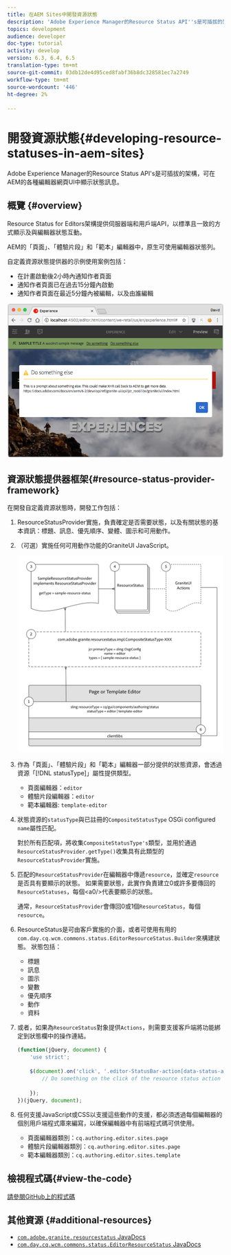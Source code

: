 ```yaml
---
title: 在AEM Sites中開發資源狀態
description: 'Adobe Experience Manager的Resource Status API''s是可插拔的架構，可在AEM的各種編輯器網頁UI中顯示狀態訊息。 '
topics: development
audience: developer
doc-type: tutorial
activity: develop
version: 6.3, 6.4, 6.5
translation-type: tm+mt
source-git-commit: 03db12de4d95ced8fabf36b8dc328581ec7a2749
workflow-type: tm+mt
source-wordcount: '446'
ht-degree: 2%

---
```



# 開發資源狀態{#developing-resource-statuses-in-aem-sites}

Adobe Experience Manager的Resource Status API&#39;s是可插拔的架構，可在AEM的各種編輯器網頁UI中顯示狀態訊息。

## 概覽 {#overview}

Resource Status for Editors架構提供伺服器端和用戶端API，以標準且一致的方式顯示及與編輯器狀態互動。

AEM的「頁面」、「體驗片段」和「範本」編輯器中，原生可使用編輯器狀態列。

自定義資源狀態提供器的示例使用案例包括：

* 在計畫啟動後2小時內通知作者頁面
* 通知作者頁面已在過去15分鐘內啟動
* 通知作者頁面在最近5分鐘內被編輯，以及由誰編輯

![AEM編輯器資源狀態概觀](assets/sample-editor-resource-status-screenshot.png)

## 資源狀態提供器框架{#resource-status-provider-framework}

在開發自定義資源狀態時，開發工作包括：

1. ResourceStatusProvider實施，負責確定是否需要狀態，以及有關狀態的基本資訊：標題、訊息、優先順序、變體、圖示和可用動作。
2. （可選）實施任何可用動作功能的GraniteUI JavaScript。

   ![資源狀態體系](assets/sample-editor-resource-status-application-architecture.png)

3. 作為「頁面」、「體驗片段」和「範本」編輯器一部分提供的狀態資源，會透過資源「[!DNL statusType]」屬性提供類型。

   * 頁面編輯器：`editor`
   * 體驗片段編輯器：`editor`
   * 範本編輯器: `template-editor`

4. 狀態資源的`statusType`與已註冊的`CompositeStatusType` OSGi configured `name`屬性匹配。

   對於所有匹配項，將收集`CompositeStatusType's`類型，並用於通過`ResourceStatusProvider.getType()`收集具有此類型的`ResourceStatusProvider`實施。

5. 匹配的`ResourceStatusProvider`在編輯器中傳遞`resource`，並確定`resource`是否具有要顯示的狀態。 如果需要狀態，此實作負責建立0或許多要傳回的`ResourceStatuses`，每個&lt;a0/>代表要顯示的狀態。

   通常，`ResourceStatusProvider`會傳回0或1個`ResourceStatus`，每個`resource`。

6. ResourceStatus是可由客戶實施的介面，或者可使用有用的`com.day.cq.wcm.commons.status.EditorResourceStatus.Builder`來構建狀態。 狀態包括：

   * 標題
   * 訊息
   * 圖示
   * 變數
   * 優先順序
   * 動作
   * 資料

7. 或者，如果為`ResourceStatus`對象提供`Actions`，則需要支援客戶端將功能綁定到狀態欄中的操作連結。

   ```js
   (function(jQuery, document) {
       'use strict';
   
       $(document).on('click', '.editor-StatusBar-action[data-status-action-id="do-something"]', function () {
           // Do something on the click of the resource status action
   
       });
   })(jQuery, document);
   ```

8. 任何支援JavaScript或CSS以支援這些動作的支援，都必須透過每個編輯器的個別用戶端程式庫來編寫，以確保編輯器中有前端程式碼可供使用。

   * 頁面編輯器類別：`cq.authoring.editor.sites.page`
   * 體驗片段編輯器類別：`cq.authoring.editor.sites.page`
   * 範本編輯器類別：`cq.authoring.editor.sites.template`

## 檢視程式碼{#view-the-code}

[請參閱GitHub上的程式碼](https://github.com/Adobe-Consulting-Services/acs-aem-samples/tree/master/bundle/src/main/java/com/adobe/acs/samples/resourcestatus/impl/SampleEditorResourceStatusProvider.java)

## 其他資源 {#additional-resources}

* [`com.adobe.granite.resourcestatus` JavaDocs](https://helpx.adobe.com/experience-manager/6-5/sites/developing/using/reference-materials/javadoc/com/adobe/granite/resourcestatus/package-summary.html)
* [`com.day.cq.wcm.commons.status.EditorResourceStatus` JavaDocs](https://helpx.adobe.com/experience-manager/6-5/sites/developing/using/reference-materials/javadoc/com/day/cq/wcm/commons/status/EditorResourceStatus.html)
